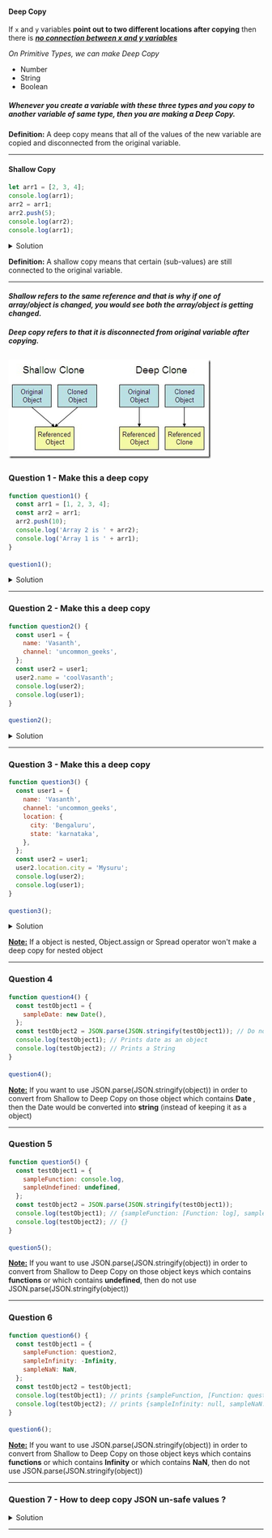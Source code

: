 #### Deep Copy

If `x` and `y` variables **point out to two different locations after copying** then there is <ins>**_no connection between x and y variables_**</ins>

<i>On Primitive Types, we can make Deep Copy</i>

- Number
- String
- Boolean

##### Whenever you create a variable with these three types and you copy to another variable of same type, then you are making a Deep Copy.

<strong>Definition:</strong> A deep copy means that all of the values of the new variable are copied and disconnected from the original variable.

---

#### Shallow Copy

```js
let arr1 = [2, 3, 4];
console.log(arr1);
arr2 = arr1;
arr2.push(5);
console.log(arr2);
console.log(arr1);
```

<details>
<summary>Solution</summary>

```js
[2, 3, 4];
[2, 3, 4, 5];
[2, 3, 4, 5];
```

</details>

<strong>Definition:</strong> A shallow copy means that certain (sub-values) are still connected to the original variable.

---

#### <i>Shallow refers to the same reference and that is why if one of array/object is changed, you would see both the array/object is getting changed.</i>

#### <i>Deep copy refers to that it is disconnected from original variable after copying.</i>

![alt text](<images used/Deepy Copy and Shallow Copy.jpg>)
---

### Question 1 - Make this a deep copy

```js
function question1() {
  const arr1 = [1, 2, 3, 4];
  const arr2 = arr1;
  arr2.push(10);
  console.log('Array 2 is ' + arr2);
  console.log('Array 1 is ' + arr1);
}

question1();
```

<details>
<summary>Solution</summary>

```js
// Change this line to look like below in the above function
const arr2 = [...arr1];
```

</details>

---

### Question 2 - Make this a deep copy

```js
function question2() {
  const user1 = {
    name: 'Vasanth',
    channel: 'uncommon_geeks',
  };
  const user2 = user1;
  user2.name = 'coolVasanth';
  console.log(user2);
  console.log(user1);
}

question2();
```

<details>
<summary>Solution</summary>

```js
// Change this line to look like below in the above function
const user2 = { ...user1 }; // Approach 1
const user2 = Object.assign({}, user1); // Approach 2
```

</details>

---

### Question 3 - Make this a deep copy

```js
function question3() {
  const user1 = {
    name: 'Vasanth',
    channel: 'uncommon_geeks',
    location: {
      city: 'Bengaluru',
      state: 'karnataka',
    },
  };
  const user2 = user1;
  user2.location.city = 'Mysuru';
  console.log(user2);
  console.log(user1);
}

question3();
```

<details>
<summary>Solution</summary>

```js
// Change this line to look like below in the above function
const user2 = JSON.parse(JSON.stringify(user1));
```

</details>

<strong><u>Note:</u></strong> If a object is nested, Object.assign or Spread operator won't make a deep copy for nested object

---

### Question 4

```js
function question4() {
  const testObject1 = {
    sampleDate: new Date(),
  };
  const testObject2 = JSON.parse(JSON.stringify(testObject1)); // Do not use this liner as it prints different dataTypes
  console.log(testObject1); // Prints date as an object
  console.log(testObject2); // Prints a String
}

question4();
```

<strong><u>Note:</u></strong> If you want to use JSON.parse(JSON.stringify(object)) in order to convert from Shallow to Deep Copy on those object which contains <strong> Date </strong>, then the Date would be converted into <strong>string</strong> (instead of keeping it as a object)

---

### Question 5

```js
function question5() {
  const testObject1 = {
    sampleFunction: console.log,
    sampleUndefined: undefined,
  };
  const testObject2 = JSON.parse(JSON.stringify(testObject1));
  console.log(testObject1); // {sampleFunction: [Function: log], sampleUndefined: undefined}
  console.log(testObject2); // {}
}

question5();
```

<strong><u>Note:</u></strong> If you want to use JSON.parse(JSON.stringify(object)) in order to convert from Shallow to Deep Copy on those object keys which contains <strong>functions</strong> or which contains <strong>undefined</strong>, then do not use JSON.parse(JSON.stringify(object))

---

### Question 6

```js
function question6() {
  const testObject1 = {
    sampleFunction: question2,
    sampleInfinity: -Infinity,
    sampleNaN: NaN,
  };
  const testObject2 = testObject1;
  console.log(testObject1); // prints {sampleFunction, [Function: question2], sampleInfinity: -Infinity, sampleNaN: NaN }
  console.log(testObject2); // prints {sampleInfinity: null, sampleNaN: null }
}

question6();
```

<strong><u>Note:</u></strong> If you want to use JSON.parse(JSON.stringify(object)) in order to convert from Shallow to Deep Copy on those object keys which contains <strong>functions</strong> or which contains <strong>Infinity</strong> or which contains <strong>NaN</strong>, then do not use JSON.parse(JSON.stringify(object))

---

### Question 7 - How to deep copy JSON un-safe values ?

<details>
<summary>Solution</summary>

```js
1. Copying all values one after another.
2. Recursive copying all the values one after another
3. Using Libraries like lodash
```

</details>

---
